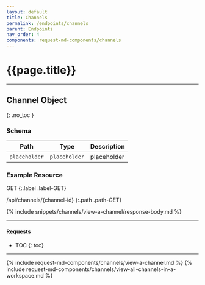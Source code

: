 ```yaml
---
layout: default
title: Channels
permalink: /endpoints/channels
parent: Endpoints
nav_order: 4
components: request-md-components/channels
---
```


# {{page.title}}

---

## Channel Object
{: .no_toc }

### Schema

Path | Type | Description
---- | ---- | -----------
`placeholder` | `placeholder` | placeholder

### Example Resource

GET
{:.label .label-GET}

/api/channels/{channel-id}
{:.path .path-GET}

{% include snippets/channels/view-a-channel/response-body.md %}

---

#### Requests

- TOC
{: toc}

---

{% include request-md-components/channels/view-a-channel.md %}
{% include request-md-components/channels/view-all-channels-in-a-workspace.md %}
